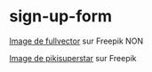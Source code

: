 # sign-up-form

<a href="https://fr.freepik.com/vecteurs-libre/ordinateur-portable-icone-isometrique-code-programme-developpement-logiciels-applications-programmation-neon-sombre_4102879.htm#query=code&position=0&from_view=search&track=sph&uuid=fd3cec31-8d80-49a2-a454-d72967699820">Image de fullvector</a> sur Freepik NON


<a href="https://fr.freepik.com/vecteurs-libre/fond-technologie-gradient-portable-isometrique_4734759.htm#page=2&query=laptop&position=9&from_view=search&track=sph&uuid=fe34efa7-515b-4fd8-ad2a-54c2cc92bc77#position=9&page=2&query=laptop">Image de pikisuperstar</a> sur Freepik

